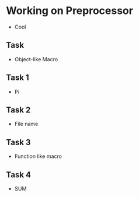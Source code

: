# Working on Preprocessor
* Cool

## Task 
* Object-like Macro

## Task 1
* Pi

## Task 2
* File name

## Task 3
* Function like macro

## Task 4
* SUM
